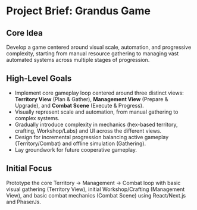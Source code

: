 # Project Brief: Grandus Game

## Core Idea
Develop a game centered around visual scale, automation, and progressive complexity, starting from manual resource gathering to managing vast automated systems across multiple stages of progression.

## High-Level Goals
- Implement core gameplay loop centered around three distinct views: **Territory View** (Plan & Gather), **Management View** (Prepare & Upgrade), and **Combat Scene** (Execute & Progress).
- Visually represent scale and automation, from manual gathering to complex systems.
- Gradually introduce complexity in mechanics (hex-based territory, crafting, Workshop/Labs) and UI across the different views.
- Design for incremental progression balancing active gameplay (Territory/Combat) and offline simulation (Gathering).
- Lay groundwork for future cooperative gameplay.

## Initial Focus
Prototype the core Territory -> Management -> Combat loop with basic visual gathering (Territory View), initial Workshop/Crafting (Management View), and basic combat mechanics (Combat Scene) using React/Next.js and PhaserJs.
